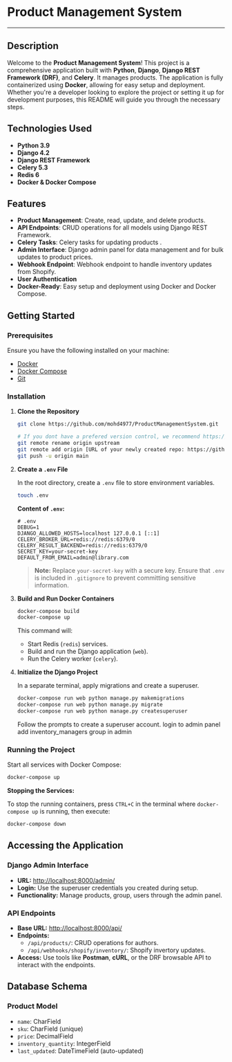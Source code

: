 # Product Management System

---

## Description

Welcome to the **Product Management System**! This project is a comprehensive application built with **Python**, **Django**, **Django REST Framework (DRF)**, and **Celery**. It manages products. The application is fully containerized using **Docker**, allowing for easy setup and deployment. Whether you're a developer looking to explore the project or setting it up for development purposes, this README will guide you through the necessary steps.

## Technologies Used

- **Python 3.9**
- **Django 4.2**
- **Django REST Framework**
- **Celery 5.3**
- **Redis 6**
- **Docker & Docker Compose**

## Features

- **Product Management**: Create, read, update, and delete products.
- **API Endpoints**: CRUD operations for all models using Django REST Framework.
- **Celery Tasks**: Celery tasks for updating products .
- **Admin Interface**: Django admin panel for data management and for bulk updates to product prices.
- **Webhook Endpoint**: Webhook endpoint to handle inventory updates from Shopify.
- **User Authentication**
- **Docker-Ready**: Easy setup and deployment using Docker and Docker Compose.

## Getting Started

### Prerequisites

Ensure you have the following installed on your machine:

- [Docker](https://docs.docker.com/get-docker/)
- [Docker Compose](https://docs.docker.com/compose/install/)
- [Git](https://git-scm.com/downloads)

### Installation

1. **Clone the Repository**

   ```bash
   git clone https://github.com/mohd4977/ProductManagementSystem.git 
   
   # If you dont have a prefered version control, we recommend https://github.com/new (free)
   git remote rename origin upstream
   git remote add origin [URL of your newly created repo: https://github.com/...]
   git push -u origin main
   ```

2. **Create a `.env` File**

   In the root directory, create a `.env` file to store environment variables.

   ```bash
   touch .env
   ```

   **Content of `.env`:**

   ```env
   # .env
   DEBUG=1
   DJANGO_ALLOWED_HOSTS=localhost 127.0.0.1 [::1]
   CELERY_BROKER_URL=redis://redis:6379/0
   CELERY_RESULT_BACKEND=redis://redis:6379/0
   SECRET_KEY=your-secret-key
   DEFAULT_FROM_EMAIL=admin@library.com
   ```

   > **Note:** Replace `your-secret-key` with a secure key. Ensure that `.env` is included in `.gitignore` to prevent committing sensitive information.

3. **Build and Run Docker Containers**

   ```bash
   docker-compose build
   docker-compose up
   ```

   This command will:
   - Start Redis (`redis`) services.
   - Build and run the Django application (`web`).
   - Run the Celery worker (`celery`).

4. **Initialize the Django Project**

   In a separate terminal, apply migrations and create a superuser.

   ```bash
   docker-compose run web python manage.py makemigrations
   docker-compose run web python manage.py migrate
   docker-compose run web python manage.py createsuperuser
   ```

   Follow the prompts to create a superuser account.
   login to admin panel
   add inventory_managers group in admin

### Running the Project

Start all services with Docker Compose:

```bash
docker-compose up
```

**Stopping the Services:**

To stop the running containers, press `CTRL+C` in the terminal where `docker-compose up` is running, then execute:

```bash
docker-compose down
```

## Accessing the Application

### Django Admin Interface

- **URL:** [http://localhost:8000/admin/](http://localhost:8000/admin/)
- **Login:** Use the superuser credentials you created during setup.
- **Functionality:** Manage products, group, users through the admin panel.

### API Endpoints

- **Base URL:** [http://localhost:8000/api/](http://localhost:8000/api/)
- **Endpoints:**
  - `/api/products/`: CRUD operations for authors.
  - `/api/webhooks/shopify/inventory/`: Shopify invertory updates.
- **Access:** Use tools like **Postman**, **cURL**, or the DRF browsable API to interact with the endpoints.

## Database Schema

### Product Model
- `name`: CharField
- `sku`: CharField (unique)
- `price`: DecimalField
- `inventory_quantity`: IntegerField
- `last_updated`: DateTimeField (auto-updated)

